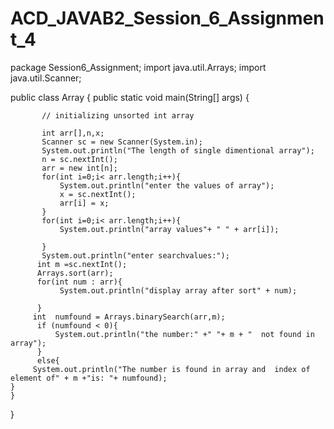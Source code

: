 # ACD_JAVAB2_Session_6_Assignment_4
package Session6_Assignment;
import java.util.Arrays;
import java.util.Scanner;

public class Array {
	public static void main(String[] args) {

		   // initializing unsorted int array
		
	       int arr[],n,x;
	       Scanner sc = new Scanner(System.in);
	       System.out.println("The length of single dimentional array");
	       n = sc.nextInt();
	       arr = new int[n];
	       for(int i=0;i< arr.length;i++){
	    	   System.out.println("enter the values of array");
	    	   x = sc.nextInt();
	    	   arr[i] = x;
	       }
	       for(int i=0;i< arr.length;i++){
	    	   System.out.println("array values"+ " " + arr[i]);
	    	  
	       }
	       System.out.println("enter searchvalues:");
	      int m =sc.nextInt();
	      Arrays.sort(arr);
	      for(int num : arr){
	    	   System.out.println("display array after sort" + num);
	    	      			   
	      }
	     int  numfound = Arrays.binarySearch(arr,m);
	      if (numfound < 0){
	    	  System.out.println("the number:" +" "+ m + "  not found in array");    	    
	      }
	      else{
	     System.out.println("The number is found in array and  index of element of" + m +"is: "+ numfound);
	}
	}
}

